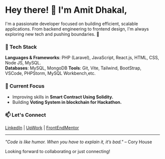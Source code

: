 # Hey there! 👋 I'm Amit Dhakal,

I'm a passionate developer focused on building efficient, scalable applications. From backend engineering to frontend design, I'm always exploring new tech and pushing boundaries. 🚀

### 🔧 Tech Stack
**Languages & Frameworks**: PHP (Laravel), JavaScript, React.js, HTML, CSS, Node JS, MySQL.  
**Databases**: MySQL, MongoDB
**Tools**: Git, Vite, Tailwind, BootStrap, VSCode, PHPStorm, MySQL Workbench,etc.

### 🌟 Current Focus
- Improving skills in **Smart Contract Using Solidity.**
- Building **Voting System in blockchain for Hackathon.**

### 📫 Let's Connect
[LinkedIn](https://www.linkedin.com/in/herojk64/) | [UpWork](https://www.upwork.com/freelancers/~01d362a701e1fc7717?mp_source=share) | [FrontEndMentor](https://www.frontendmentor.io/profile/herojk64)

---

_"Code is like humor. When you have to explain it, it’s bad."_ – Cory House

Looking forward to collaborating or just connecting!
